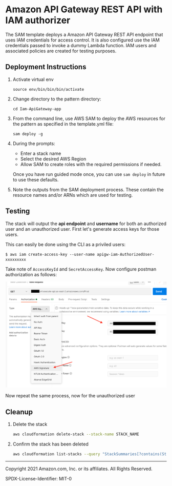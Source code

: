 # Amazon API Gateway REST API with IAM authorizer

The SAM template deploys a Amazon API Gateway REST API endpoint that uses IAM credentials for access control. 
It is also configured use the IAM credentials passed to invoke a dummy Lambda function. 
IAM users and associated policies are created for testing purposes.


## Deployment Instructions

1. Activate virtual env
    ``` 
    source env/bin/bin/bin/activate
    ```
2. Change directory to the pattern directory:
    ```
    cd Iam-ApiGateway-app
    ```
3. From the command line, use AWS SAM to deploy the AWS resources for the pattern as specified in the template.yml file:
    ```
    sam deploy -g
    ```
1. During the prompts:
    * Enter a stack name
    * Select the desired AWS Region
    * Allow SAM to create roles with the required permissions if needed.

    Once you have run guided mode once, you can use `sam deploy` in future to use these defaults.

1. Note the outputs from the SAM deployment process. These contain the resource names and/or ARNs which are used for 
   testing.

## Testing
The stack will output the **api endpoint** and **username** for both an authorized user and an unauthorized user. 
First let's generate access keys for those users.

This can easily be done using the CLI as a priviled users:

```
$ aws iam create-access-key --user-name apigw-iam-AuthorizedUser-xxxxxxxxx
```

Take note of `AccessKeyId` and `SecretAccessKey`. Now configure postman authorization as follows:

![Postman authentication](./img/postman-auth.png)

Now repeat the same process, now for the unauthorized user

## Cleanup
 
1. Delete the stack
    ```bash
    aws cloudformation delete-stack --stack-name STACK_NAME
    ```
1. Confirm the stack has been deleted
    ```bash
    aws cloudformation list-stacks --query "StackSummaries[?contains(StackName,'STACK_NAME')].StackStatus"
    ```
----
Copyright 2021 Amazon.com, Inc. or its affiliates. All Rights Reserved.

SPDX-License-Identifier: MIT-0